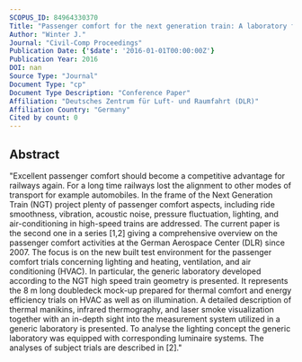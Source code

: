 ```yaml
---
SCOPUS_ID: 84964330370
Title: "Passenger comfort for the next generation train: A laboratory for comfort factor trials"
Author: "Winter J."
Journal: "Civil-Comp Proceedings"
Publication Date: {'$date': '2016-01-01T00:00:00Z'}
Publication Year: 2016
DOI: nan
Source Type: "Journal"
Document Type: "cp"
Document Type Description: "Conference Paper"
Affiliation: "Deutsches Zentrum für Luft- und Raumfahrt (DLR)"
Affiliation Country: "Germany"
Cited by count: 0
---
```


## Abstract
"Excellent passenger comfort should become a competitive advantage for railways again. For a long time railways lost the alignment to other modes of transport for example automobiles. In the frame of the Next Generation Train (NGT) project plenty of passenger comfort aspects, including ride smoothness, vibration, acoustic noise, pressure fluctuation, lighting, and air-conditioning in high-speed trains are addressed. The current paper is the second one in a series [1,2] giving a comprehensive overview on the passenger comfort activities at the German Aerospace Center (DLR) since 2007. The focus is on the new built test environment for the passenger comfort trials concerning lighting and heating, ventilation, and air conditioning (HVAC). In particular, the generic laboratory developed according to the NGT high speed train geometry is presented. It represents the 8 m long doubledeck mock-up prepared for thermal comfort and energy efficiency trials on HVAC as well as on illumination. A detailed description of thermal manikins, infrared thermography, and laser smoke visualization together with an in-depth sight into the measurement system utilized in a generic laboratory is presented. To analyse the lighting concept the generic laboratory was equipped with corresponding luminaire systems. The analyses of subject trials are described in [2]."
